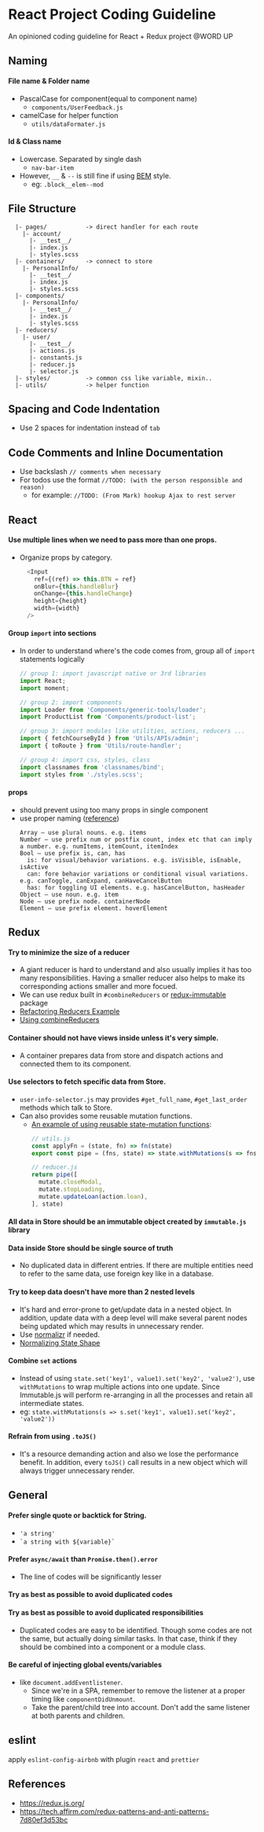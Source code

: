 # React Project Coding Guideline
An opinioned coding guideline for React + Redux project @WORD UP

## Naming
#### File name & Folder name
  * PascalCase for component(equal to component name)
    * `components/UserFeedback.js`
  * camelCase for helper function
    * `utils/dataFormater.js`

#### Id & Class name
  * Lowercase. Separated by single dash
    * `nav-bar-item`
  * However, `__` & `--` is still fine if using [BEM](http://getbem.com/) style.
    * eg: `.block__elem--mod`

## File Structure
```
  |- pages/           -> direct handler for each route
    |- account/
      |- __test__/
      |- index.js
      |- styles.scss
  |- containers/      -> connect to store
    |- PersonalInfo/
      |- __test__/
      |- index.js
      |- styles.scss
  |- components/  
    |- PersonalInfo/
      |- __test__/
      |- index.js
      |- styles.scss
  |- reducers/
    |- user/
      |- __test__/
      |- actions.js
      |- constants.js
      |- reducer.js
      |- selector.js
  |- styles/          -> common css like variable, mixin..
  |- utils/           -> helper function
```
## Spacing and Code Indentation
  * Use 2 spaces for indentation instead of `tab`

## Code Comments and Inline Documentation
  * Use backslash `// comments when necessary`
  * For todos use the format `//TODO: (with the person responsible and reason)`
    * for example: `//TODO: (From Mark) hookup Ajax to rest server`
  
## React

#### Use multiple lines when we need to pass more than one props.
  * Organize props by category.
    ```javascript
      <Input
        ref={(ref) => this.BTN = ref}
        onBlur={this.handleBlur}
        onChange={this.handleChange}
        height={height}
        width={width}
      />
    ```

#### Group `import` into sections
  * In order to understand where's the code comes from, group all of `import` statements logically
    ```javascript
    // group 1: import javascript native or 3rd libraries
    import React;
    import moment;

    // group 2: import components
    import Loader from 'Components/generic-tools/loader';
    import ProductList from 'Components/product-list';

    // group 3: import modules like utilities, actions, reducers ...
    import { fetchCourseById } from 'Utils/APIs/admin';
    import { toRoute } from 'Utils/route-handler';

    // group 4: import css, styles, class
    import classnames from 'classnames/bind';
    import styles from './styles.scss';
    ```
#### props
  * should prevent using too many props in single component
  * use proper naming ([reference](https://dlinau.wordpress.com/2016/02/22/how-to-name-props-for-react-components/))
    ```
    Array – use plural nouns. e.g. items
    Number – use prefix num or postfix count, index etc that can imply a number. e.g. numItems, itemCount, itemIndex
    Bool – use prefix is, can, has
      is: for visual/behavior variations. e.g. isVisible, isEnable, isActive
      can: fore behavior variations or conditional visual variations. e.g. canToggle, canExpand, canHaveCancelButton
      has: for toggling UI elements. e.g. hasCancelButton, hasHeader
    Object – use noun. e.g. item
    Node – use prefix node. containerNode
    Element – use prefix element. hoverElement
    ```


## Redux
#### Try to minimize the size of a reducer
  * A giant reducer is hard to understand and also usually implies it has too many responsibilities. Having a smaller reducer also helps to make its corresponding actions smaller and more focued.
  * We can use redux built in `#combineReducers` or [redux-immutable](https://github.com/gajus/redux-immutable) package
  * [Refactoring Reducers Example](https://redux.js.org/recipes/structuring-reducers/refactoring-reducers-example)
  * [Using combineReducers](https://redux.js.org/recipes/structuring-reducers/using-combinereducers)

#### Container should not have views inside unless it's very simple.
  * A container prepares data from store and dispatch actions and connected them to its component.

#### Use selectors to fetch specific data from Store.
  * `user-info-selector.js` may provides `#get_full_name`, `#get_last_order` methods which talk to Store.
  * Can also provides some reusable mutation functions.
    * [An example of using reusable state-mutation functions](https://tech.affirm.com/redux-patterns-and-anti-patterns-7d80ef3d53bc):
      ```javascript
      // utils.js
      const applyFn = (state, fn) => fn(state)
      export const pipe = (fns, state) => state.withMutations(s => fns.reduce(applyFn, s))

      // reducer.js
      return pipe([
        mutate.closeModal,
        mutate.stopLoading,
        mutate.updateLoan(action.loan),
      ], state)
      ```

#### All data in Store should be an immutable object created by `immutable.js` library

#### Data inside Store should be single source of truth
  * No duplicated data in different entries. If there are multiple entities need to refer to the same data, use foreign key like in a database.

#### Try to keep data doesn't have more than 2 nested levels
  * It's hard and error-prone to get/update data in a nested object. In addition, update data with a deep level will make several parent nodes being updated which may results in unnecessary render.
  * Use [normalizr](https://github.com/paularmstrong/normalizr) if needed.
  * [Normalizing State Shape](https://redux.js.org/recipes/structuring-reducers/normalizing-state-shape)

#### Combine `set` actions
  * Instead of using `state.set('key1', value1).set('key2', 'value2')`, use `withMutations` to wrap multiple actions into one update. Since Immutable.js will perform re-arranging in all the processes and retain all intermediate states.
  * eg: `state.withMutations(s => s.set('key1', value1).set('key2', 'value2'))`

#### Refrain from using `.toJS()`
  * It's a resource demanding action and also we lose the performance benefit. In addition, every `toJS()` call results in a new object which will always trigger unnecessary render.

## General
#### Prefer single quote or backtick for String.
  * `'a string'`
  * `` `a string with ${variable}` ``

#### Prefer `async/await` than `Promise.then().error`
  * The line of codes will be significantly lesser

#### Try as best as possible to avoid duplicated codes

#### Try as best as possible to avoid duplicated responsibilities
  * Duplicated codes are easy to be identified. Though some codes are not the same, but actually doing similar tasks. In that case, think if they should be combined into a component or a module class.

#### Be careful of injecting global events/variables
  * like `document.addEventlistener`.
    * Since we're in a SPA, remember to remove the listener at a proper timing like `componentDidUnmount`.
    * Take the parent/child tree into account. Don't add the same listener at both parents and children.

## eslint
apply `eslint-config-airbnb` with plugin `react` and `prettier`

## References
  * https://redux.js.org/
  * https://tech.affirm.com/redux-patterns-and-anti-patterns-7d80ef3d53bc

